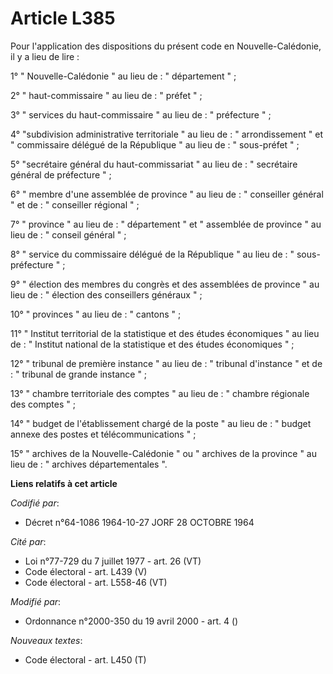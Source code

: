 # Article L385

Pour l'application des dispositions du présent code en Nouvelle-Calédonie, il y a lieu de lire :

1° " Nouvelle-Calédonie " au lieu de : " département " ;

2° " haut-commissaire " au lieu de : " préfet " ;

3° " services du haut-commissaire " au lieu de : " préfecture " ;

4°  "subdivision administrative territoriale " au lieu de : " arrondissement " et " commissaire délégué de la République " au
lieu de : " sous-préfet " ;

5°  "secrétaire général du haut-commissariat " au lieu de : " secrétaire général de préfecture " ;

6° " membre d'une assemblée de province " au lieu de : " conseiller général " et de : " conseiller régional " ;

7° " province " au lieu de : " département " et " assemblée de province " au lieu de : " conseil général " ;

8° " service du commissaire délégué de la République " au lieu de : " sous-préfecture " ;

9° " élection des membres du congrès et des assemblées de province " au lieu de : " élection des conseillers généraux " ;

10° " provinces " au lieu de : " cantons " ;

11° " Institut territorial de la statistique et des études économiques " au lieu de : " Institut national de la statistique
et des études économiques " ;

12° " tribunal de première instance " au lieu de : " tribunal d'instance " et de : " tribunal de grande instance " ;

13° " chambre territoriale des comptes " au lieu de : " chambre régionale des comptes " ;

14° " budget de l'établissement chargé de la poste " au lieu de : " budget annexe des postes et télécommunications " ;

15° " archives de la Nouvelle-Calédonie " ou " archives de la province " au lieu de : " archives départementales ".

**Liens relatifs à cet article**

_Codifié par_:

  - Décret n°64-1086 1964-10-27 JORF 28 OCTOBRE 1964

_Cité par_:

  - Loi n°77-729 du 7 juillet 1977 - art. 26 (VT)
  - Code électoral - art. L439 (V)
  - Code électoral - art. L558-46 (VT)

_Modifié par_:

  - Ordonnance n°2000-350 du 19 avril 2000 - art. 4 ()

_Nouveaux textes_:

  - Code électoral - art. L450 (T)
